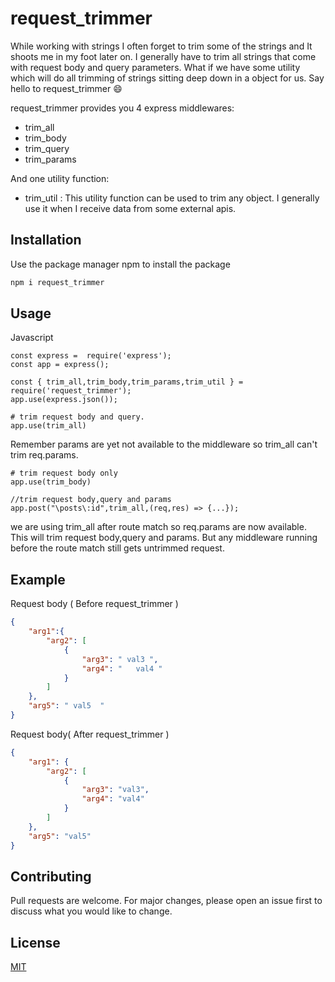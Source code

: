 # request_trimmer
While working with strings I often forget to trim some of the strings and It shoots me in my foot later on. I generally have to trim all strings that come with request body and query parameters. What if we have some utility which will do all trimming of strings sitting deep down in a object for us. Say hello to request_trimmer :smile:

request_trimmer provides you 4 express middlewares: 
 - trim_all
 - trim_body
 - trim_query
 - trim_params  

And one utility function:
- trim_util : This utility function can be used to trim any object. I generally use it when I receive data from some external apis.


## Installation

Use the package manager npm to install the package

```bash
npm i request_trimmer
```

## Usage

Javascript
```node
const express =  require('express');
const app = express();

const { trim_all,trim_body,trim_params,trim_util } = require('request_trimmer');
app.use(express.json());
```
```node
# trim request body and query.
app.use(trim_all)
```
Remember params are yet not available to the middleware so trim_all can't trim req.params.

```node
# trim request body only
app.use(trim_body)
```

```node
//trim request body,query and params
app.post("\posts\:id",trim_all,(req,res) => {...});
```
we are using trim_all after route match so req.params are now available. This will trim request body,query and params.
But any middleware running before the route match still gets untrimmed request.

## Example
Request body  ( Before request_trimmer )
```json
{
    "arg1":{
        "arg2": [
            {
                "arg3": " val3 ",
                "arg4": "   val4 "
            }
        ]
    },
    "arg5": " val5  "
}
```
Request body( After request_trimmer )

```json
{
    "arg1": {
        "arg2": [
            {
                "arg3": "val3",
                "arg4": "val4"
            }
        ]
    },
    "arg5": "val5"
}
```

## Contributing
Pull requests are welcome. For major changes, please open an issue first to discuss what you would like to change.



## License
[MIT](https://github.com/ankitaabad/request_trimmer/blob/master/LICENSE)
